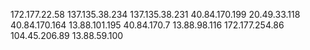 172.177.22.58
137.135.38.234
137.135.38.231
40.84.170.199
20.49.33.118
40.84.170.164
13.88.101.195
40.84.170.7
13.88.98.116
172.177.254.86
104.45.206.89
13.88.59.100

